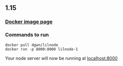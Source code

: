 ## 1.15

### [Docker image page](https://hub.docker.com/r/dgwn/lilnode)

### Commands to run

```
docker pull dgwn/lilnode
docker run -p 8000:8000 lilnode-1
```

Your node server will now be running at [localhost:8000](http://localhost:8000)
